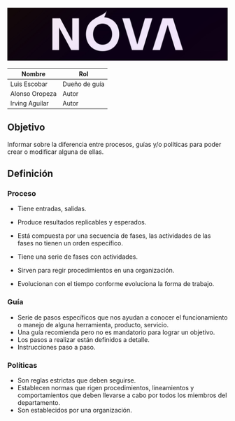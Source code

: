 ![](https://raw.githubusercontent.com/novaDepto/Nova/master/Desarrollo%20de%20departamento/Marketing%20y%20comunicaci%C3%B3n/Imagen%20Corporativa/Im%C3%A1genes/NOVA_banner.jpg)


| Nombre         | Rol           |
| -------------- | ------------- |
| Luis Escobar   | Dueño de guía |
| Alonso Oropeza | Autor         |
| Irving Aguilar | Autor         |

## Objetivo

Informar sobre la diferencia entre procesos, guías y/o políticas para poder crear o modificar alguna de ellas.

## Definición
### Proceso

* Tiene entradas, salidas.
* Produce resultados replicables y esperados.
* Está compuesta por una secuencia de fases, las actividades de las fases no tienen un orden específico.

* Tiene una serie de fases con actividades.
* Sirven para regir procedimientos en una organización.
* Evolucionan con el tiempo conforme evoluciona la forma de trabajo.

### Guía
* Serie de pasos específicos que nos ayudan a conocer el funcionamiento o manejo de alguna herramienta, producto, servicio.
* Una guía recomienda pero no es mandatorio para lograr un objetivo.
* Los pasos a realizar están definidos a detalle.
* Instrucciones paso a paso.
### Políticas
* Son reglas estrictas que deben seguirse.
* Establecen normas que rigen procedimientos, lineamientos y comportamientos que deben llevarse a cabo por todos los miembros del departamento.
* Son establecidos por una organización.



